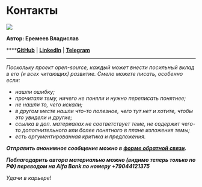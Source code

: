 # Контакты

![](https://lh3.googleusercontent.com/8KRJh5XXh\_Ku6RsXqGDd7JF\_1F7upBR3ydHsUEy77DYUB5tmZaGrMqA4\_IBrtuFrt70ybyxdv4FL20gEs8JLuA\_i\_7VkQEHTI6XroF2FoxiNLYg4RwF9cQYIn1CemdZZxoOfeXgO)

**Автор: Еремеев Владислав**

****[**GitHub**](https://github.com/VladislavEremeev/QA\_bible) | [**LinkedIn**](https://www.linkedin.com/in/vladislaveremeev/) | [**Telegram**](https://t.me/Vladislav\_Eremeev)

***

_Поскольку проект open-source, каждый может внести посильный вклад в его (и всех читающих) развитие. Смело можете писать, особенно если:_

* _нашли ошибку;_
* _прочитали тему, ничего не поняли и нужно переписать понятнее;_
* _не нашли то, чего искали;_
* _в другом месте нашли что-то полезное, чего тут нет и хотите, чтобы это увидели и другие;_
* _ссылка в доп. материалах не соответствует теме, не содержит чего-то дополнительного или более понятного в плане изложения темы;_
* _есть аргументированная критика и предложения._

_**Отправить анонимное сообщение можно в**_ [_**форме обратной связи**_](https://forms.yandex.ru/u/61e02b48c0332911705c01f8/)_**.**_

_**Поблагодарить автора материально можно (видимо теперь только по РФ) переводом на Alfa Bank по номеру +79044121375**_

_Удачи в карьере!_
